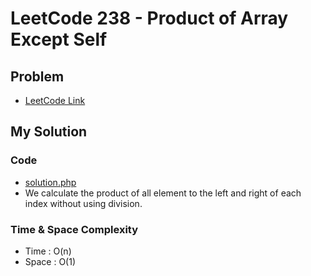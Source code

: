 # LeetCode 238 - Product of Array Except Self

## Problem  
- [LeetCode Link](https://leetcode.com/problems/product-of-array-except-self/)

## My Solution

### Code
- [solution.php](./solution.php)
- We calculate the product of all element to the left and right of each index without using division.

### Time & Space Complexity
- Time  : O(n)
- Space : O(1)
